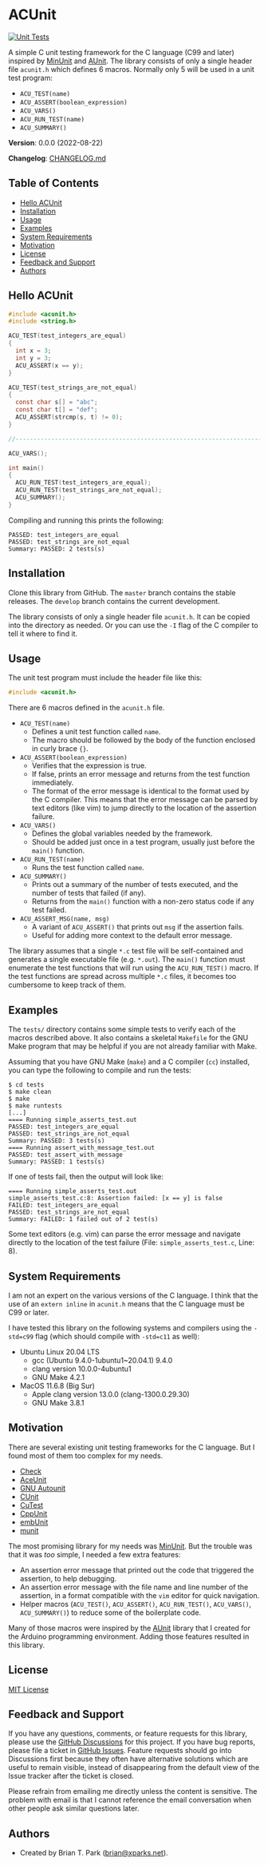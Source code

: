 # ACUnit

[![Unit Tests](https://github.com/bxparks/ACUnit/actions/workflows/unit_tests.yml/badge.svg)](https://github.com/bxparks/ACUnit/actions/workflows/unit_tests.yml)

A simple C unit testing framework for the C language (C99 and later) inspired by
[MinUnit](http://www.jera.com/techinfo/jtns/jtn002.html) and
[AUnit](https://github.com/bxparks/AUnit). The library consists of only a single
header file `acunit.h` which defines 6 macros. Normally only 5 will be used in a
unit test program:

* `ACU_TEST(name)`
* `ACU_ASSERT(boolean_expression)`
* `ACU_VARS()`
* `ACU_RUN_TEST(name)`
* `ACU_SUMMARY()`

**Version**: 0.0.0 (2022-08-22)

**Changelog**: [CHANGELOG.md](CHANGELOG.md)

## Table of Contents

* [Hello ACUnit](#HelloACUnit)
* [Installation](#Installation)
* [Usage](#Usage)
* [Examples](#Examples)
* [System Requirements](#SystemRequirements)
* [Motivation](#Motivation)
* [License](#License)
* [Feedback and Support](#FeedbackAndSupport)
* [Authors](#Authors)

<a name="HelloACUnit"></a>
## Hello ACUnit

```C
#include <acunit.h>
#include <string.h>

ACU_TEST(test_integers_are_equal)
{
  int x = 3;
  int y = 3;
  ACU_ASSERT(x == y);
}

ACU_TEST(test_strings_are_not_equal)
{
  const char s[] = "abc";
  const char t[] = "def";
  ACU_ASSERT(strcmp(s, t) != 0);
}

//-----------------------------------------------------------------------------

ACU_VARS();

int main()
{
  ACU_RUN_TEST(test_integers_are_equal);
  ACU_RUN_TEST(test_strings_are_not_equal);
  ACU_SUMMARY();
}
```

Compiling and running this prints the following:

```
PASSED: test_integers_are_equal
PASSED: test_strings_are_not_equal
Summary: PASSED: 2 tests(s)
```

<a name="Installation"></a>
## Installation

Clone this library from GitHub. The `master` branch contains the stable
releases. The `develop` branch contains the current development.

The library consists of only a single header file `acunit.h`. It can be copied
into the directory as needed. Or you can use the `-I` flag of the C compiler to
tell it where to find it.

<a name="Usage"></a>
## Usage

The unit test program must include the header file like this:

```C
#include <acunit.h>
```

There are 6 macros defined in the `acunit.h` file.

* `ACU_TEST(name)`
    * Defines a unit test function called `name`.
    * The macro should be followed by the body of the function enclosed in
      curly brace `{}`.
* `ACU_ASSERT(boolean_expression)`
    * Verifies that the expression is true.
    * If false, prints an error message and returns from the test function
      immediately.
    * The format of the error message is identical to the format used by the C
      compiler. This means that the error message can be parsed by text editors
      (like vim) to jump directly to the location of the assertion failure.
* `ACU_VARS()`
    * Defines the global variables needed by the framework.
    * Should be added just once in a test program, usually just before the
      `main()` function.
* `ACU_RUN_TEST(name)`
    * Runs the test function called `name`.
* `ACU_SUMMARY()`
    * Prints out a summary of the number of tests executed, and the number of
      tests that failed (if any).
    * Returns from the `main()` function with a non-zero status code if
      any test failed.
* `ACU_ASSERT_MSG(name, msg)`
    * A variant of `ACU_ASSERT()` that prints out `msg` if the assertion fails.
    * Useful for adding more context to the default error message.

The library assumes that a single `*.c` test file will be self-contained and
generates a single executable file (e.g. `*.out`). The `main()` function
must enumerate the test functions that will run using the `ACU_RUN_TEST()`
macro. If the test functions are spread across multiple `*.c` files, it becomes
too cumbersome to keep track of them.

<a name="Examples"></a>
## Examples

The `tests/` directory contains some simple tests to verify each of the macros
described above. It also contains a skeletal `Makefile` for the GNU Make program
that may be helpful if you are not already familiar with Make.

Assuming that you have GNU Make (`make`) and a C compiler (`cc`) installed, you
can type the following to compile and run the tests:

```
$ cd tests
$ make clean
$ make
$ make runtests
[...]
==== Running simple_asserts_test.out
PASSED: test_integers_are_equal
PASSED: test_strings_are_not_equal
Summary: PASSED: 3 tests(s)
==== Running assert_with_message_test.out
PASSED: test_assert_with_message
Summary: PASSED: 1 tests(s)
```

If one of tests fail, then the output will look like:

```
==== Running simple_asserts_test.out
simple_asserts_test.c:8: Assertion failed: [x == y] is false
FAILED: test_integers_are_equal
PASSED: test_strings_are_not_equal
Summary: FAILED: 1 failed out of 2 test(s)
```

Some text editors (e.g. vim) can parse the error message and navigate directly
to the location of the test failure (File: `simple_asserts_test.c`, Line: 8).

<a name="SystemRequirements"></a>
## System Requirements

I am not an expert on the various versions of the C language. I think that the
use of an `extern inline` in `acunit.h` means that the C language must be C99 or
later.

I have tested this library on the following systems and compilers using the
`-std=c99` flag (which should compile with `-std=c11` as well):

* Ubuntu Linux 20.04 LTS
    * gcc (Ubuntu 9.4.0-1ubuntu1~20.04.1) 9.4.0
    * clang version 10.0.0-4ubuntu1
    * GNU Make 4.2.1
* MacOS 11.6.8 (Big Sur)
    * Apple clang version 13.0.0 (clang-1300.0.29.30)
    * GNU Make 3.8.1

<a name="Motivation"></a>
## Motivation

There are several existing unit testing frameworks for the C language. But I
found most of them too complex for my needs.

* [Check](https://libcheck.github.io/check/)
* [AceUnit](http://aceunit.sourceforge.net/)
* [GNU Autounit](http://autounit.tigris.org/)
* [CUnit](http://cunit.sourceforge.net)
* [CuTest](http://cutest.sourceforge.net/)
* [CppUnit](http://cppunit.sourceforge.net/doc/cvs/index.html)
* [embUnit](http://sourceforge.net/projects/embunit/)
* [munit](https://nemequ.github.io/munit/)

The most promising library for my needs was
[MinUnit](http://www.jera.com/techinfo/jtns/jtn002.html). But the trouble was
that it was *too* simple, I needed a few extra features:

* An assertion error message that printed out the code that triggered
  the assertion, to help debugging.
* An assertion error message with the file name and line number of the
  assertion, in a format compatible with the `vim` editor for quick navigation.
* Helper macros (`ACU_TEST()`, `ACU_ASSERT()`, `ACU_RUN_TEST()`, `ACU_VARS()`,
  `ACU_SUMMARY()`) to reduce some of the boilerplate code.

Many of those macros were inspired by the
[AUnit](https://github.com/bxparks/AUnit) library that I created for the Arduino
programming environment. Adding those features resulted in this library.

<a name="License"></a>
## License

[MIT License](https://opensource.org/licenses/MIT)

<a name="FeedbackAndSupport"></a>
## Feedback and Support

If you have any questions, comments, or feature requests for this library,
please use the [GitHub
Discussions](https://github.com/bxparks/ACUnit/discussions) for this project. If
you have bug reports, please file a ticket in [GitHub
Issues](https://github.com/bxparks/ACUnit/issues). Feature requests should go
into Discussions first because they often have alternative solutions which are
useful to remain visible, instead of disappearing from the default view of the
Issue tracker after the ticket is closed.

Please refrain from emailing me directly unless the content is sensitive. The
problem with email is that I cannot reference the email conversation when other
people ask similar questions later.

<a name="Authors"></a>
## Authors

* Created by Brian T. Park (brian@xparks.net).
